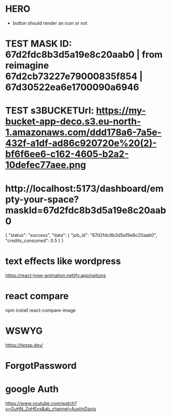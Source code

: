 # HERO
- button should render an icon or not

# TEST MASK ID: 67d2fdc8b3d5a19e8c20aab0 | from reimagine 67d2cb73227e79000835f854 | 67d30522ea6e1700090a6946
# TEST s3BUCKETUrl: https://my-bucket-app-deco.s3.eu-north-1.amazonaws.com/ddd178a6-7a5e-432f-a1df-ad86c920720e%20(2)-bf6f6ee6-c162-4605-b2a2-10defec77aee.png
# http://localhost:5173/dashboard/empty-your-space?maskId=67d2fdc8b3d5a19e8c20aab0
{
    "status": "success",
    "data": {
        "job_id": "67d2fdc8b3d5a19e8c20aab0",
        "credits_consumed": 0.5
    }
}

<!-- https://react-swipeable-views.com/api/api/ -->
<!-- https://swiperjs.com/demos#navigation -->

# text effects like wordpress
https://react-type-animation.netlify.app/options

# react compare
npm install react-compare-image

# WSWYG
https://tiptap.dev/

# ForgotPassword
<!-- 
const [timer, setTimer] = useState<number>(2);

useEffect(() => {
    let int: NodeJS.Timeout | null = null;

    if (message) {
        setTimer(2)
        int = setInterval(() => {
            setTimer((timer) => {
            if (timer === 0) {
                clearInterval(int!);
                setMessage('');
                return timer;
            }
            return timer - 1;
            });
        }, 1000);
    }

    return () => {
    setTimer(2)
    if (int) clearInterval(int);
    setEmail('');
    setFormErrors({email: ''});
    };
}, [handleClose, message, open, setFormErrors, setMessage]);

const dialogSubtitle = () => {
    if (message && timer) return `${message}`;
    return 'Enter your account\'s email address, and we\'ll send you a link to reset your password.'
} 
-->

# google Auth
https://www.youtube.com/watch?v=GuHN_ZqHExs&ab_channel=AustinDavis
